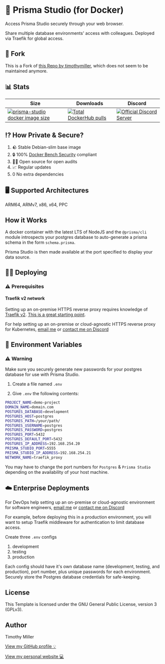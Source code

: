 # 💾 Prisma Studio (for Docker)

Access Prisma Studio securely through your web browser.

Share multiple database environments' access with colleagues. Deployed via Traefik for global access.

## 🍴 Fork

This is a Fork of [this Repo by timothymiller](https://github.com/timothymiller/docker-prisma-studio/tree/main), which does not seem to be maintained anymore.

## 📊 Stats

| Size  | Downloads | Discord |
| ------------- | ------------- | ------------- |
| [![prisma-studio docker image size](https://img.shields.io/docker/image-size/timothyjmiller/prisma-studio?style=flat-square)](https://hub.docker.com/r/timothyjmiller/prisma-studio "prisma-studio docker image size")  | [![Total DockerHub pulls](https://img.shields.io/docker/pulls/timothyjmiller/prisma-studio?style=flat-square)](https://hub.docker.com/r/timothyjmiller/prisma-studio "Total DockerHub pulls")  | [![Official Discord Server](https://img.shields.io/discord/788313754181173259?style=flat-square)](https://discord.gg/gtF4AX9UGA "Official Discord Server")

## ⁉️ How Private & Secure?

1. 🪨 Stable Debian-slim base image
2. 🔒 100% [Docker Bench Security](https://github.com/docker/docker-bench-security) compliant
3. 👨‍💻 Open source for open audits
4. 📈 Regular updates
5. 0️ No extra dependencies

## 🖥️ Supported Architectures

ARM64, ARMv7, x86, x64, PPC

## How it Works

A docker container with the latest LTS of NodeJS and the ```@prisma/cli``` module introspects your postgres database to auto-generate a prisma schema in the form ```schema.prisma```.

Prisma Studio is then made available at the port specified to display your data source.

## 👨‍💻 Deploying

### ⚠️ Prerequisites

#### Traefik v2 network

Setting up an on-premise HTTPS reverse proxy requires knowledge of [Traefik v2](https://doc.traefik.io/traefik/). [This is a great starting point](https://www.smarthomebeginner.com/cloudflare-settings-for-traefik-docker/).

For help setting up an on-premise or cloud-agnostic HTTPS reverse proxy for Kubernetes, [email me](mailto:tim.miller@preparesoftware.com?subject=[GitHub%20Consulting]%20docker-prisma-studio) or [contact me on Discord](https://discord.gg/gtF4AX9UGA)

## 📁 Environment Variables

### ⚠️ Warning

Make sure you securely generate new passwords for your postgres database for use with Prisma Studio.

1. Create a file named ```.env```

2. Give ```.env``` the following contents:

```bash
PROJECT_NAME=demo-project
DOMAIN_NAME=domain.com
POSTGRES_DATABASE=development
POSTGRES_HOST=postgres
POSTGRES_PATH=/your/path/
POSTGRES_USERNAME=postgres
POSTGRES_PASSWORD=postgres
POSTGRES_PORT=5432
POSTGRES_DEFAULT_PORT=5432
POSTGRES_IP_ADDRESS=192.168.254.20
PRISMA_STUDIO_PORT=5555
PRISMA_STUDIO_IP_ADDRESS=192.168.254.21
NETWORK_NAME=traefik_proxy
```

You may have to change the port numbers for ```Postgres``` & ```Prisma Studio``` depending on the availability of your host machine.

## ☁️ Enterprise Deployments

For DevOps help setting up an on-premise or cloud-agnostic environment for software engineers, [email me](mailto:tim.miller@preparesoftware.com?subject=[GitHub%20Consulting]%20docker-prisma-studio) or [contact me on Discord](https://discord.gg/gtF4AX9UGA)

For example, before deploying this in a production environment, you will want to setup Traefik middleware for authentication to limit database access.

Create three ```.env``` configs

1. development
2. testing
3. production

Each config should have it's own database name (development, testing, and production), port number, plus unique passwords for each environment. Securely store the Postgres database credentials for safe-keeping.

## License

This Template is licensed under the GNU General Public License, version 3 (GPLv3).

## Author

Timothy Miller

[View my GitHub profile 💡](https://github.com/timothymiller)

[View my personal website 💻](https://timknowsbest.com)
